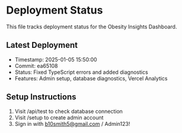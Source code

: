 # Deployment Status

This file tracks deployment status for the Obesity Insights Dashboard.

## Latest Deployment
- Timestamp: 2025-01-05 15:50:00
- Commit: ea65108
- Status: Fixed TypeScript errors and added diagnostics
- Features: Admin setup, database diagnostics, Vercel Analytics

## Setup Instructions
1. Visit /api/test to check database connection
2. Visit /setup to create admin account
3. Sign in with b10smith5@gmail.com / Admin123!